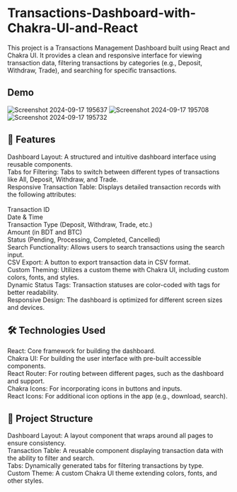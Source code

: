 # Transactions-Dashboard-with-Chakra-UI-and-React
This project is a Transactions Management Dashboard built using React and Chakra UI. It provides a clean and responsive interface for viewing transaction data, filtering transactions by categories (e.g., Deposit, Withdraw, Trade), and searching for specific transactions.
## Demo
![Screenshot 2024-09-17 195637](https://github.com/user-attachments/assets/502bf74b-cd0a-43ad-b702-db653a5a33d5)
![Screenshot 2024-09-17 195708](https://github.com/user-attachments/assets/08340ec8-c69d-4db2-8734-c3a3fabd5471)
![Screenshot 2024-09-17 195732](https://github.com/user-attachments/assets/b837f9d5-cb5e-4d7a-bef6-8cfc4df2dc4c)
## 🚀 Features<br>
Dashboard Layout: A structured and intuitive dashboard interface using reusable components.<br>
Tabs for Filtering: Tabs to switch between different types of transactions like All, Deposit, Withdraw, and Trade.<br>
Responsive Transaction Table: Displays detailed transaction records with the following attributes:<br>
<br>Transaction ID<br>
Date & Time<br>
Transaction Type (Deposit, Withdraw, Trade, etc.)<br>
Amount (in BDT and BTC)<br>
Status (Pending, Processing, Completed, Cancelled)<br>
Search Functionality: Allows users to search transactions using the search input.<br>
CSV Export: A button to export transaction data in CSV format.<br>
Custom Theming: Utilizes a custom theme with Chakra UI, including custom colors, fonts, and styles.<br>
Dynamic Status Tags: Transaction statuses are color-coded with tags for better readability.<br>
Responsive Design: The dashboard is optimized for different screen sizes and devices.<br>
## 🛠️ Technologies Used<br>
React: Core framework for building the dashboard.<br>
Chakra UI: For building the user interface with pre-built accessible components.<br>
React Router: For routing between different pages, such as the dashboard and support.<br>
Chakra Icons: For incorporating icons in buttons and inputs.<br>
React Icons: For additional icon options in the app (e.g., download, search).<br>
## 📂 Project Structure<br>
Dashboard Layout: A layout component that wraps around all pages to ensure consistency.<br>
Transaction Table: A reusable component displaying transaction data with the ability to filter and search.<br>
Tabs: Dynamically generated tabs for filtering transactions by type.<br>
Custom Theme: A custom Chakra UI theme extending colors, fonts, and other styles.<br>

